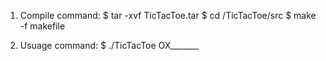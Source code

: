 1. Compile command:
  $ tar -xvf TicTacToe.tar
  $ cd /TicTacToe/src
  $ make -f makefile

2. Usuage command:
  $ ./TicTacToe OX_______
